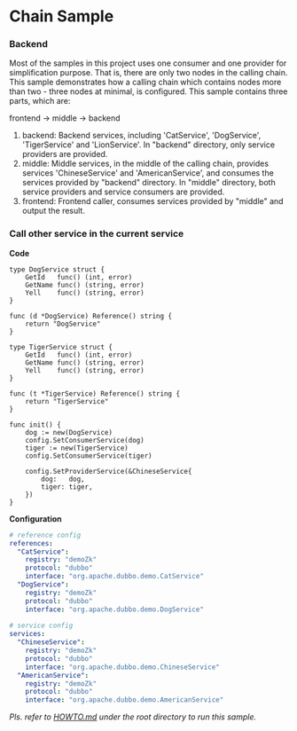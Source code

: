 # Chain Sample

### Backend

Most of the samples in this project uses one consumer and one provider for simplification purpose. That is, there are only two nodes in the calling chain. This sample demonstrates how a calling chain which contains nodes more than two - three nodes at minimal, is configured. This sample contains three parts, which are:

frontend -> middle -> backend

1. backend: Backend services, including 'CatService', 'DogService', 'TigerService' and 'LionService'. In "backend" directory, only service providers are provided.
2. middle: Middle services, in the middle of the calling chain, provides services 'ChineseService' and 'AmericanService', and consumes the services provided by "backend" directory. In  "middle" directory, both service providers and service consumers are provided.
3. frontend: Frontend caller, consumes services provided by "middle" and output the result.   

### Call other service in the current service

**Code**

```golang
type DogService struct {
	GetId   func() (int, error)
	GetName func() (string, error)
	Yell    func() (string, error)
}

func (d *DogService) Reference() string {
	return "DogService"
}

type TigerService struct {
	GetId   func() (int, error)
	GetName func() (string, error)
	Yell    func() (string, error)
}

func (t *TigerService) Reference() string {
	return "TigerService"
}

func init() {
	dog := new(DogService)
	config.SetConsumerService(dog)
	tiger := new(TigerService)
	config.SetConsumerService(tiger)

	config.SetProviderService(&ChineseService{
		dog:   dog,
		tiger: tiger,
	})
}
```

**Configuration**

```yaml
# reference config
references:
  "CatService":
    registry: "demoZk"
    protocol: "dubbo"
    interface: "org.apache.dubbo.demo.CatService"
  "DogService":
    registry: "demoZk"
    protocol: "dubbo"
    interface: "org.apache.dubbo.demo.DogService"
    
# service config
services:
  "ChineseService":
    registry: "demoZk"
    protocol: "dubbo"
    interface: "org.apache.dubbo.demo.ChineseService"
  "AmericanService":
    registry: "demoZk"
    protocol: "dubbo"
    interface: "org.apache.dubbo.demo.AmericanService"
```

_Pls. refer to [HOWTO.md](../HOWTO.md) under the root directory to run this sample._
